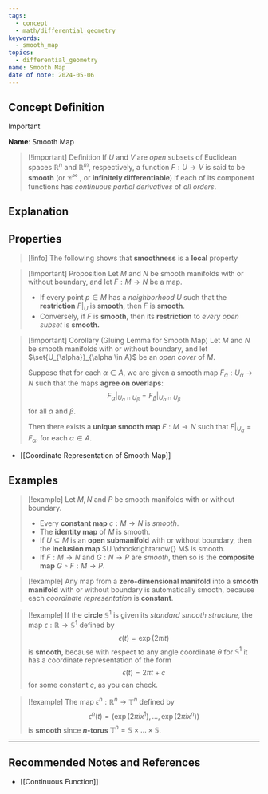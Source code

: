 ```yaml
---
tags:
  - concept
  - math/differential_geometry
keywords:
  - smooth_map
topics:
  - differential_geometry
name: Smooth Map
date of note: 2024-05-06
---
```


## Concept Definition

>[!important]
>**Name**: Smooth Map

>[!important] Definition
>If $U$ and $V$ are *open* subsets of Euclidean spaces $\mathbb{R}^n$ and $\mathbb{R}^m$, respectively, a function $F: U \rightarrow V$ is said to be **smooth** (or $\mathcal{C}^{\infty}$ , or **infinitely differentiable**) if each of its component functions has *continuous partial derivatives* of *all orders*. 



## Explanation

## Properties

>[!info]
>The following shows that **smoothness** is a **local** property 

>[!important] Proposition 
>Let $M$ and $N$ be smooth manifolds with or without boundary, and let $F: M \rightarrow N$ be a map.
>- If every point $p \in M$ has a *neighborhood* $U$ such that the **restriction** $F|_{U}$ is **smooth**, then $F$ is **smooth**.
>- Conversely, if $F$ is **smooth**, then its **restriction** to *every open subset* is **smooth.**

>[!important] Corollary (Gluing Lemma for Smooth Map)
> Let $M$ and $N$ be smooth manifolds with or without boundary, and let $\set{U_{\alpha}}_{\alpha \in A}$ be an *open cover* of $M$. 
> 
> Suppose that for each $\alpha \in A$, we are given a smooth map $F_{\alpha}: U_{\alpha} \rightarrow N$ such that the maps **agree on overlaps**: 
> $$F_{\alpha}|_{U_{\alpha}\cap U_{\beta}} = F_{\beta}|_{U_{\alpha}\cap U_{\beta}}$$ 
> for all $\alpha$ and $\beta$. 
> 
> Then there exists a **unique smooth map** $F: M \rightarrow N$ such that $F|_{U_{\alpha}} = F_{\alpha}$, for each $\alpha \in A$.

- [[Coordinate Representation of Smooth Map]]
## Examples

>[!example]
>Let $M, N$ and $P$ be smooth manifolds with or without boundary.
> - Every **constant map** $c: M \rightarrow N$ is *smooth*.
> - The **identity map** of $M$ is smooth.
> - If $U \subseteq M$ is an **open submanifold** with or without boundary, then the **inclusion
> map** $U \xhookrightarrow{} M$ is smooth.
> - If $F: M \rightarrow N$ and $G: N \rightarrow P$  are *smooth*, then so is the **composite map** $G \circ F: M \rightarrow P.$

>[!example]
>Any map from a **zero-dimensional manifold** into a **smooth manifold** with or without boundary is automatically smooth, because each *coordinate representation* is **constant**.

>[!example]
>If the **circle** $\mathbb{S}^1$ is given its *standard smooth structure*, the map $\epsilon: \mathbb{R}\rightarrow \mathbb{S}^1$ defined by 
>$$\epsilon(t) = \exp \left(2\pi i t\right)$$ 
>is **smooth**, because with respect to any angle coordinate $\theta$ for $\mathbb{S}^1$ it has a coordinate representation of the form $$\widehat{\epsilon}(t) = 2 \pi t + c$$ 
>for some constant $c$, as you can check.

>[!example]
>The map $\epsilon^n: \mathbb{R}^{n} \rightarrow \mathbb{T}^n$ defined by 
>$$\epsilon^n(t) = \left(\exp\left(2\pi i x^1\right), \ldots, \exp \left(2\pi i x^n\right)\right)$$ 
>is **smooth** since **$n$-torus** $\mathbb{T}^n = \mathbb{S}\times \ldots \times \mathbb{S}$.






-----------
##  Recommended Notes and References

- [[Continuous Function]]